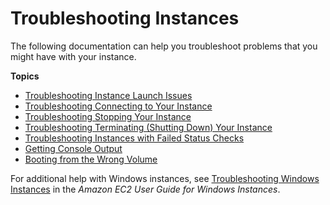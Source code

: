 # Troubleshooting Instances<a name="ec2-instance-troubleshoot"></a>

The following documentation can help you troubleshoot problems that you might have with your instance\.

**Topics**
+ [Troubleshooting Instance Launch Issues](troubleshooting-launch.md)
+ [Troubleshooting Connecting to Your Instance](TroubleshootingInstancesConnecting.md)
+ [Troubleshooting Stopping Your Instance](TroubleshootingInstancesStopping.md)
+ [Troubleshooting Terminating \(Shutting Down\) Your Instance](TroubleshootingInstancesShuttingDown.md)
+ [Troubleshooting Instances with Failed Status Checks](TroubleshootingInstances.md)
+ [Getting Console Output](instance-console.md)
+ [Booting from the Wrong Volume](instance-booting-from-wrong-volume.md)

For additional help with Windows instances, see [Troubleshooting Windows Instances](https://docs.aws.amazon.com/AWSEC2/latest/WindowsGuide/troubleshooting-windows-instances.html) in the *Amazon EC2 User Guide for Windows Instances*\.